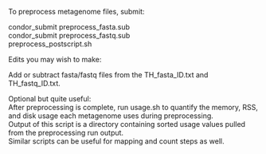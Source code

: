 To preprocess metagenome files, submit:

condor_submit preprocess_fasta.sub  
condor_submit preprocess_fastq.sub  
preprocess_postscript.sh

Edits you may wish to make:

Add or subtract fasta/fastq files from the TH_fasta_ID.txt and TH_fastq_ID.txt.  

Optional but quite useful:  
After preprocessing is complete, run usage.sh to quantify the memory, RSS, and disk usage each metagenome uses during preprocessing.  
Output of this script is a directory containing sorted usage values pulled from the preprocessing run output.  
Similar scripts can be useful for mapping and count steps as well.
